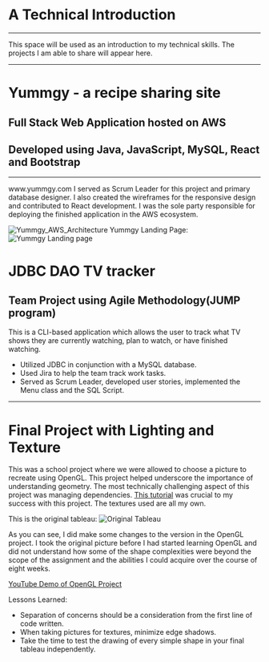 # A Technical Introduction
<hr></hr>
This space will be used as an introduction to my technical skills. The projects I am able to share will appear here.
<hr></hr>
<h1>Yummgy - a recipe sharing site</h1>
<h2>Full Stack Web Application hosted on AWS</h2>
<h2>Developed using Java, JavaScript, MySQL, React and Bootstrap</h2>
<hr></hr>
www.yummgy.com
  I served as Scrum Leader for this project and primary database designer.  I also created the wireframes for the responsive design and contributed to React development.  I was the sole party responsible for deploying the finished application in the AWS ecosystem.
  
![Yummgy_AWS_Architecture](https://github.com/droppingbamboo/Public_Portfolio/assets/63943029/0754e98c-a638-4e3c-afb8-9f99e40c76ec)
Yummgy Landing Page:
![Yummgy Landing page](https://github.com/droppingbamboo/Public_Portfolio/assets/63943029/aad8fd3a-7c26-4862-b8b5-7db5dd1a20ec)

<h1>JDBC DAO TV tracker</h1>
<h2>Team Project using Agile Methodology(JUMP program)</h2>
<p>This is a CLI-based application which allows the user to track what TV shows they are currently watching, plan to watch, or have finished watching.</p>
<ul>
  <li>Utilized JDBC in conjunction with a MySQL database.</li>
  <li>Used Jira to help the team track work tasks.</li>
  <li>Served as Scrum Leader, developed user stories, implemented the Menu class and the SQL Script.</li>
</ul>
<hr>
<h1>Final Project with Lighting and Texture</h1>
<p>This was a school project where we were allowed to choose a picture to recreate using OpenGL.  This project helped underscore the importance of understanding geometry.
The most technically challenging aspect of this project was managing dependencies.  <a href="https://learnopengl.com/Getting-started/OpenGL">This tutorial</a> was crucial
to my success with this project.  The textures used are all my own.</p>

This is the original tableau: 
![Original Tableau](https://github.com/droppingbamboo/Public_Portfolio/assets/63943029/4b8706c4-8407-4ca2-aefe-5132cfb9359f)

<p>As you can see, I did make some changes to the version in the OpenGL project.  I took the original picture before I had started learning OpenGL and did not understand how
some of the shape complexities were beyond the scope of the assignment and the abilities I could acquire over the course of eight weeks.</p>

<a href="https://youtu.be/ptxFzQnKvbg">YouTube Demo of OpenGL Project</a>

Lessons Learned:
<ul>
<li>Separation of concerns should be a consideration from the first line of code written.</li>
<li>When taking pictures for textures, minimize edge shadows.</li>
<li>Take the time to test the drawing of every simple shape in your final tableau independently.</li>
</ul>
